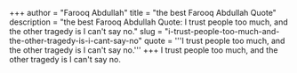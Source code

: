 +++
author = "Farooq Abdullah"
title = "the best Farooq Abdullah Quote"
description = "the best Farooq Abdullah Quote: I trust people too much, and the other tragedy is I can't say no."
slug = "i-trust-people-too-much-and-the-other-tragedy-is-i-cant-say-no"
quote = '''I trust people too much, and the other tragedy is I can't say no.'''
+++
I trust people too much, and the other tragedy is I can't say no.
